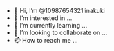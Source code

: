 - 👋 Hi, I’m @10987654321linakuki
- 👀 I’m interested in ...
- 🌱 I’m currently learning ...
- 💞️ I’m looking to collaborate on ...
- 📫 How to reach me ...

<!---
10987654321linakuki/10987654321linakuki is a ✨ special ✨ repository because its `README.md` (this file) appears on your GitHub profile.
You can click the Preview link to take a look at your changes.
--->
